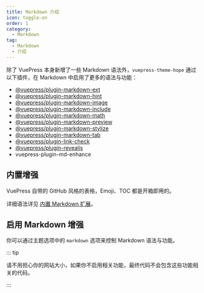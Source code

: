 ```yaml
---
title: Markdown 介绍
icon: toggle-on
order: 1
category:
  - Markdown
tag:
  - Markdown
  - 介绍
---
```


除了 VuePress 本身新增了一些 Markdown 语法外，`vuepress-theme-hope` 通过以下插件，在 Markdown 中启用了更多的语法与功能：

- [@vuepress/plugin-markdown-ext][markdown-ext]
- [@vuepress/plugin-markdown-hint][markdown-hint]
- [@vuepress/plugin-markdown-image][markdown-image]
- [@vuepress/plugin-markdown-include][markdown-include]
- [@vuepress/plugin-markdown-math][markdown-math]
- [@vuepress/plugin-markdown-preview][markdown-preview]
- [@vuepress/plugin-markdown-stylize][markdown-stylize]
- [@vuepress/plugin-markdown-tab][markdown-tab]
- [@vuepress/plugin-link-check][link-check]
- [@vuepress/plugin-revealjs][revealjs]
- <ProjectLink name="md-enhance">vuepress-plugin-md-enhance</ProjectLink>

<!-- more -->

## 内置增强

VuePress 自带的 GitHub 风格的表格，Emoji、TOC 都是开箱即用的。

详细语法详见 [内置 Markdown 扩展](../../cookbook/vuepress/markdown.md)。

## 启用 Markdown 增强

你可以通过主题选项中的 `markdown` 选项来控制 Markdown 语法与功能。

::: tip

请不用担心你的网站大小，如果你不启用相关功能，最终代码不会包含这些功能相关的代码。

:::

[markdown-ext]: https://ecosystem.vuejs.press/zh/plugins/markdown/markdown-ext.html
[markdown-image]: https://ecosystem.vuejs.press/zh/plugins/markdown/markdown-image.html
[markdown-include]: https://ecosystem.vuejs.press/zh/plugins/markdown/markdown-include.html
[markdown-hint]: https://ecosystem.vuejs.press/zh/plugins/markdown/markdown-hint.html
[markdown-math]: https://ecosystem.vuejs.press/zh/plugins/markdown/markdown-math.html
[markdown-preview]: https://ecosystem.vuejs.press/zh/plugins/markdown/markdown-preview.html
[markdown-stylize]: https://ecosystem.vuejs.press/zh/plugins/markdown/markdown-stylize.html
[markdown-tab]: https://ecosystem.vuejs.press/zh/plugins/markdown/markdown-tab.html
[link-check]: https://ecosystem.vuejs.press/zh/plugins/markdown/link-check.html
[revealjs]: https://ecosystem.vuejs.press/zh/plugins/markdown/revealjs/
